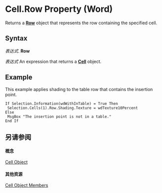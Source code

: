 
# Cell.Row Property (Word)

Returns a  **[Row](38a05858-829a-ea5c-ce63-7f7343bf7b88.md)** object that represents the row containing the specified cell.


## Syntax

 _表达式_. **Row**

 _表达式_ An expression that returns a **[Cell](cbe6ae71-b2da-63a9-1446-0a2f81ab8b14.md)** object.


## Example

This example applies shading to the table row that contains the insertion point.


```
If Selection.Information(wdWithInTable) = True Then 
 Selection.Cells(1).Row.Shading.Texture = wdTexture10Percent 
Else 
 MsgBox "The insertion point is not in a table." 
End If
```


## 另请参阅


#### 概念


[Cell Object](cbe6ae71-b2da-63a9-1446-0a2f81ab8b14.md)
#### 其他资源


[Cell Object Members](http://msdn.microsoft.com/library/f718bcaa-af8a-682b-f403-6db1aeb9bb73%28Office.15%29.aspx)
